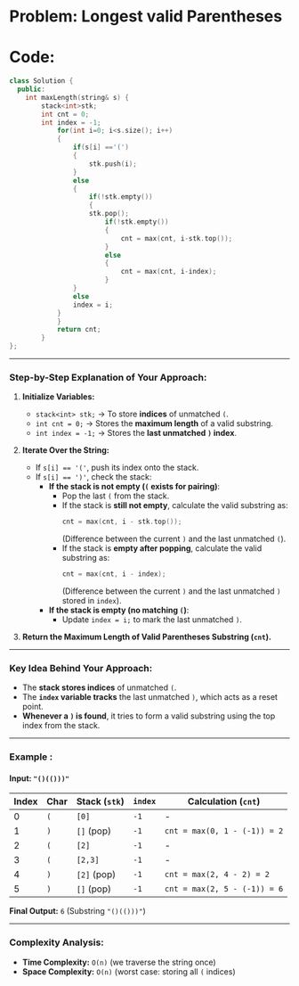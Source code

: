 # Problem: Longest valid Parentheses

# Code:

```c++
class Solution {
  public:
    int maxLength(string& s) {
        stack<int>stk;
        int cnt = 0;
        int index = -1;
            for(int i=0; i<s.size(); i++)
            {
                if(s[i] =='(')      
                {
                    stk.push(i);
                }
                else
                {
                    if(!stk.empty())
                    {
                    stk.pop();
                        if(!stk.empty())
                        {
                            cnt = max(cnt, i-stk.top());
                        }
                        else
                        {
                            cnt = max(cnt, i-index);   
                        }
                }
                else
                index = i;
            }
            }
            return cnt;
        }
};

```
---

### **Step-by-Step Explanation of Your Approach:**
1. **Initialize Variables:**
   - `stack<int> stk;` → To store **indices** of unmatched `(`.
   - `int cnt = 0;` → Stores the **maximum length** of a valid substring.
   - `int index = -1;` → Stores the **last unmatched `)` index**.

2. **Iterate Over the String:**
   - If `s[i] == '('`, push its index onto the stack.
   - If `s[i] == ')'`, check the stack:
     - **If the stack is not empty (`(` exists for pairing)**:
       - Pop the last `(` from the stack.
       - If the stack is **still not empty**, calculate the valid substring as:  
         ```cpp
         cnt = max(cnt, i - stk.top());
         ```
         (Difference between the current `)` and the last unmatched `(`).
       - If the stack is **empty after popping**, calculate the valid substring as:  
         ```cpp
         cnt = max(cnt, i - index);
         ```
         (Difference between the current `)` and the last unmatched `)` stored in `index`).
     - **If the stack is empty (no matching `(`)**:
       - Update `index = i;` to mark the last unmatched `)`.

3. **Return the Maximum Length of Valid Parentheses Substring (`cnt`).**

---

### **Key Idea Behind Your Approach:**
- The **stack stores indices** of unmatched `(`.
- The **`index` variable tracks** the last unmatched `)`, which acts as a reset point.
- **Whenever a `)` is found**, it tries to form a valid substring using the top index from the stack.

---

### **Example :**
#### **Input:** `"()(()))"`

| Index | Char | Stack (`stk`) | `index` | Calculation (`cnt`) |
|--------|------|-------------|---------|--------------------|
| 0      | `(`  | `[0]`       | `-1`     | -                  |
| 1      | `)`  | `[]` (pop)  | `-1`     | `cnt = max(0, 1 - (-1)) = 2` |
| 2      | `(`  | `[2]`       | `-1`     | -                  |
| 3      | `(`  | `[2,3]`     | `-1`     | -                  |
| 4      | `)`  | `[2]` (pop) | `-1`     | `cnt = max(2, 4 - 2) = 2` |
| 5      | `)`  | `[]` (pop)  | `-1`     | `cnt = max(2, 5 - (-1)) = 6` |

**Final Output:** `6` (Substring `"()(()))"`)

---

### **Complexity Analysis:**
- **Time Complexity:** `O(n)` (we traverse the string once)
- **Space Complexity:** `O(n)` (worst case: storing all `(` indices)

